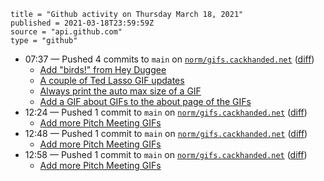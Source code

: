 ```
title = "Github activity on Thursday March 18, 2021"
published = 2021-03-18T23:59:59Z
source = "api.github.com"
type = "github"
```

* 07:37 — Pushed 4 commits to `main` on [`norm/gifs.cackhanded.net`](https://github.com/norm/gifs.cackhanded.net) ([diff](https://github.com/norm/gifs.cackhanded.net/compare/e2fab2c7c1183b034a83017d69a1ed98bad0df01..7c0f871482ffef3fafefa16c5fee4d137fdc7b9b))
  * [Add "birds!" from Hey Duggee](https://github.com/norm/gifs.cackhanded.net/commit/af3aa6590ce5bd8c8f3116b6f42f45f8a138f76c)
  * [A couple of Ted Lasso GIF updates](https://github.com/norm/gifs.cackhanded.net/commit/f6f9b17e72c290858248af35dca0f6e81f66ff82)
  * [Always print the auto max size of a GIF](https://github.com/norm/gifs.cackhanded.net/commit/11f891f584ec13ed8afb8af398971e3098da84dd)
  * [Add a GIF about GIFs to the about page of the GIFs](https://github.com/norm/gifs.cackhanded.net/commit/7c0f871482ffef3fafefa16c5fee4d137fdc7b9b)
* 12:24 — Pushed 1 commit to `main` on [`norm/gifs.cackhanded.net`](https://github.com/norm/gifs.cackhanded.net) ([diff](https://github.com/norm/gifs.cackhanded.net/compare/7c0f871482ffef3fafefa16c5fee4d137fdc7b9b..1b7f5039749394244a6adb94aa3a8e086c3ac9c6))
  * [Add more Pitch Meeting GIFs](https://github.com/norm/gifs.cackhanded.net/commit/1b7f5039749394244a6adb94aa3a8e086c3ac9c6)
* 12:48 — Pushed 1 commit to `main` on [`norm/gifs.cackhanded.net`](https://github.com/norm/gifs.cackhanded.net) ([diff](https://github.com/norm/gifs.cackhanded.net/compare/1b7f5039749394244a6adb94aa3a8e086c3ac9c6..14ead26fdb60f67b0d8471fc9d860f56ea5943dc))
  * [Add more Pitch Meeting GIFs](https://github.com/norm/gifs.cackhanded.net/commit/14ead26fdb60f67b0d8471fc9d860f56ea5943dc)
* 12:58 — Pushed 1 commit to `main` on [`norm/gifs.cackhanded.net`](https://github.com/norm/gifs.cackhanded.net) ([diff](https://github.com/norm/gifs.cackhanded.net/compare/14ead26fdb60f67b0d8471fc9d860f56ea5943dc..4b044ed0b56960bb6934d1b23337cc0872d993dc))
  * [Add more Pitch Meeting GIFs](https://github.com/norm/gifs.cackhanded.net/commit/4b044ed0b56960bb6934d1b23337cc0872d993dc)
